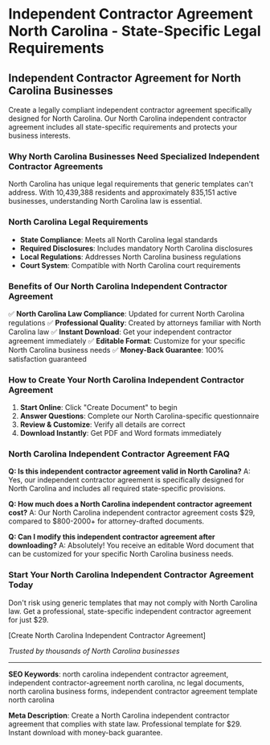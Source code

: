 # Independent Contractor Agreement North Carolina - State-Specific Legal Requirements

## Independent Contractor Agreement for North Carolina Businesses

Create a legally compliant independent contractor agreement specifically designed for North Carolina. Our North Carolina independent contractor agreement includes all state-specific requirements and protects your business interests.

### Why North Carolina Businesses Need Specialized Independent Contractor Agreements

North Carolina has unique legal requirements that generic templates can't address. With 10,439,388 residents and approximately 835,151 active businesses, understanding North Carolina law is essential.

### North Carolina Legal Requirements

- **State Compliance**: Meets all North Carolina legal standards
- **Required Disclosures**: Includes mandatory North Carolina disclosures
- **Local Regulations**: Addresses North Carolina business regulations
- **Court System**: Compatible with North Carolina court requirements

### Benefits of Our North Carolina Independent Contractor Agreement

✅ **North Carolina Law Compliance**: Updated for current North Carolina regulations
✅ **Professional Quality**: Created by attorneys familiar with North Carolina law
✅ **Instant Download**: Get your independent contractor agreement immediately
✅ **Editable Format**: Customize for your specific North Carolina business needs
✅ **Money-Back Guarantee**: 100% satisfaction guaranteed

### How to Create Your North Carolina Independent Contractor Agreement

1. **Start Online**: Click "Create Document" to begin
2. **Answer Questions**: Complete our North Carolina-specific questionnaire
3. **Review & Customize**: Verify all details are correct
4. **Download Instantly**: Get PDF and Word formats immediately

### North Carolina Independent Contractor Agreement FAQ

**Q: Is this independent contractor agreement valid in North Carolina?**
A: Yes, our independent contractor agreement is specifically designed for North Carolina and includes all required state-specific provisions.

**Q: How much does a North Carolina independent contractor agreement cost?**
A: Our North Carolina independent contractor agreement costs $29, compared to $800-2000+ for attorney-drafted documents.

**Q: Can I modify this independent contractor agreement after downloading?**
A: Absolutely! You receive an editable Word document that can be customized for your specific North Carolina business needs.

### Start Your North Carolina Independent Contractor Agreement Today

Don't risk using generic templates that may not comply with North Carolina law. Get a professional, state-specific independent contractor agreement for just $29.

[Create North Carolina Independent Contractor Agreement]

*Trusted by thousands of North Carolina businesses*

---

**SEO Keywords**: north carolina independent contractor agreement, independent contractor-agreement north carolina, nc legal documents, north carolina business forms, independent contractor agreement template north carolina

**Meta Description**: Create a North Carolina independent contractor agreement that complies with state law. Professional template for $29. Instant download with money-back guarantee.
